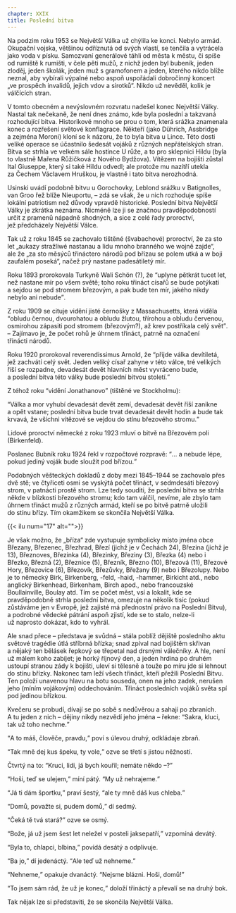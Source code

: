 ```yaml
---
chapter: XXIX
title: Poslední bitva
---
```


Na&nbsp;podzim roku 1953 se Největší Válka už&nbsp;chýlila ke&nbsp;konci.
Nebylo armád.
Okupační vojska, většinou odříznutá od&nbsp;svých vlastí, se&nbsp;tenčila a&nbsp;vytrácela jako voda v&nbsp;písku.
Samozvaní generálové táhli od&nbsp;města k&nbsp;městu, či&nbsp;spíše od&nbsp;rumiště k&nbsp;rumišti, v&nbsp;čele pěti mužů, z&nbsp;nichž jeden byl bubeník, jeden zloděj, jeden školák, jeden muž s&nbsp;gramofonem a&nbsp;jeden, kterého nikdo blíže neznal, aby&nbsp;vybírali výpalné nebo aspoň uspořádali dobročinný koncert „ve&nbsp;prospěch invalidů, jejich vdov a&nbsp;sirotků“.
Nikdo už&nbsp;nevěděl, kolik je válčících&nbsp;stran.

V&nbsp;tomto obecném a&nbsp;nevýslovném rozvratu nadešel konec Největší Války.
Nastal tak nečekaně, že&nbsp;není dnes známo, kde&nbsp;byla poslední a&nbsp;takzvaná rozhodující bitva.
Historikové mnoho se prou o&nbsp;tom, která srážka znamenala konec a&nbsp;rozřešení světové konflagrace.
Někteří (jako Dührich, Assbridge a&nbsp;zejména Moroni) kloní se k&nbsp;názoru, že&nbsp;to byla bitva u&nbsp;Lince.
Této dosti veliké operace se účastnilo šedesát vojáků z&nbsp;různých nepřátelských stran.
Bitva se strhla ve&nbsp;velkém sále hostince U&nbsp;růže, a&nbsp;to pro sklepnici Hildu (byla to vlastně Mařena
Růžičková z&nbsp;Nového Bydžova). Vítězem na&nbsp;bojišti zůstal Ital Giuseppe, který si také Hildu odvedl; ale protože mu nazítří utekla za&nbsp;Čechem Václavem Hruškou, je&nbsp;vlastně i&nbsp;tato bitva nerozhodná.

Usinski uvádí podobně bitvu u&nbsp;Gorochovky, Leblond srážku v
Batignolles, van&nbsp;Groo řež blíže Nieuportu, – zdá se však, že&nbsp;u&nbsp;nich rozhoduje spíše lokální patriotism než důvody vpravdě historické.
Poslední bitva Největší Války je zkrátka neznáma.
Nicméně lze ji se značnou pravděpodobností určit z&nbsp;pramenů nápadně shodných, a&nbsp;sice z&nbsp;celé řady proroctví, jež&nbsp;předcházely Největší&nbsp;Válce.

Tak už&nbsp;z&nbsp;roku 1845 se zachovalo tištěné (švabachové) proroctví, že&nbsp;za&nbsp;sto let „aukazy stražliwé nastanau a&nbsp;lidu mnoho branného we wojně zajde“, ale&nbsp;že&nbsp;„za&nbsp;sto měsýců třináctero národů pod břízau se polem utká a&nbsp;w boji zaufalém poseká“, načež prý nastane padesátiletý&nbsp;mír.

Roku 1893 prorokovala Turkyně Wali Schön (?), že
<q>uplyne pětkrát tucet let, než&nbsp;nastane mír po&nbsp;všem světě; toho roku třináct císařů se bude potýkati a&nbsp;sejdou se pod stromem březovým, a&nbsp;pak bude ten mír, jakého nikdy nebylo ani nebude</q>.

Z&nbsp;roku 1909 se cituje vidění jisté černošky z&nbsp;Massachusetts, která viděla
<q>obludu černou, dvourohatou a&nbsp;obludu žlutou, třírohou a&nbsp;obludu červenou, osmirohou zápasiti pod stromem (březovým?), až&nbsp;krev postříkala celý svět</q>.
– Zajímavo je, že&nbsp;počet rohů je úhrnem třináct, patrně na&nbsp;označení třinácti&nbsp;národů.

Roku 1920 prorokoval reverendissimus Arnold, že
<q>přijde válka devítiletá, jež&nbsp;zachvátí celý svět.
Jeden veliký císař zahyne v&nbsp;této válce, tré&nbsp;velikých říší se rozpadne, devadesát devět hlavních měst vyvráceno bude, a&nbsp;poslední bitva této války bude poslední bitvou století.</q>

Z&nbsp;téhož roku
<q>vidění Jonathanovo</q>
(tištěné ve&nbsp;Stockholmu):

<q>Válka a&nbsp;mor vyhubí devadesát devět zemí, devadesát devět říší zanikne a&nbsp;opět vstane; poslední bitva bude trvat devadesát devět hodin a&nbsp;bude tak krvavá, že&nbsp;všichni vítězové se vejdou do&nbsp;stínu březového stromu.</q>

Lidové proroctví německé z&nbsp;roku 1923 mluví o&nbsp;bitvě na
Březovém poli (Birkenfeld).

Poslanec Bubník roku 1924 řekl v&nbsp;rozpočtové rozpravě:
<q>… a&nbsp;nebude lépe, pokud jediný voják bude sloužit pod břízou.</q>

Podobných věšteckých dokladů z&nbsp;doby mezi 1845–1944 se zachovalo přes dvě stě; ve&nbsp;čtyřiceti osmi se vyskýtá počet třináct, v&nbsp;sedmdesáti březový strom, v&nbsp;patnácti prostě strom.
Lze tedy souditi, že&nbsp;poslední bitva se strhla někde v&nbsp;blízkosti březového stromu; kdo tam válčil, nevíme, ale&nbsp;zbylo tam úhrnem třináct mužů z&nbsp;různých armád, kteří se po&nbsp;bitvě patrně uložili do&nbsp;stínu břízy.
Tím okamžikem se skončila Největší&nbsp;Válka.

{{< ilu num="17" alt="">}}

Je však možno, že&nbsp;„bříza“ zde vystupuje symbolicky místo jména obce Březany, Březenec, Březhrad, Březí (jichž je v&nbsp;Čechách 24), Březina
(jichž je 13), Březnoves, Březinka (4), Březinky, Březiny (3), Březka (4) nebo i
Březko, Březná (2), Březnice (5), Březník, Březno (10), Březová (11), Březové
Hory, Březovice (6), Březovík, Březůvky, Břežany (9) nebo i&nbsp;Březolupy.
Nebo je to německý Birk, Birkenberg, -feld, -haid, -hammer, Birkicht atd., nebo anglický
Birkenhead, Birkenham, Birch apod., nebo francouzské Boullainville, Boulay atd.
Tím se počet měst, vsí&nbsp;a&nbsp;lokalit, kde&nbsp;se pravděpodobně strhla poslední bitva, omezuje na&nbsp;několik tisíc (pokud zůstáváme jen v&nbsp;Evropě, jež&nbsp;zajisté má přednostní právo na&nbsp;Poslední Bitvu), a&nbsp;podrobné vědecké pátrání aspoň zjistí, kde&nbsp;se to stalo, nelze-li už&nbsp;naprosto dokázat, kdo&nbsp;to&nbsp;vyhrál.

Ale snad přece – představa je svůdná – stála poblíž dějiště posledního aktu světové tragédie útlá stříbrná břízka; snad zpíval nad bojištěm skřivan a&nbsp;nějaký ten bělásek řepkový se třepetal nad drsnými válečníky.
A&nbsp;hle, není už&nbsp;málem koho zabíjet; je horký říjnový den, a&nbsp;jeden hrdina po&nbsp;druhém ustoupí stranou zády k&nbsp;bojišti, uleví si tělesně a&nbsp;touže po&nbsp;míru jde si lehnout do&nbsp;stínu břízky.
Nakonec tam leží všech třináct, kteří přežili Poslední Bitvu.
Ten položí unavenou hlavu na&nbsp;botu souseda, onen na&nbsp;jeho zadek, nerušen jeho
(míním vojákovým) oddechováním.
Třináct posledních vojáků světa spí pod jedinou&nbsp;břízkou.

Kvečeru se probudí, dívají se po&nbsp;sobě s&nbsp;nedůvěrou a&nbsp;sahají po&nbsp;zbraních.
A&nbsp;tu jeden z&nbsp;nich – dějiny nikdy nezvědí jeho jména – řekne:
<q>Sakra, kluci, tak&nbsp;už&nbsp;toho nechme.</q>

<q>A&nbsp;to máš, člověče, pravdu,</q> poví s&nbsp;úlevou druhý, odkládaje&nbsp;zbraň.

<q>Tak mně dej kus špeku, ty&nbsp;vole,</q> ozve se třetí s&nbsp;jistou něžností.

Čtvrtý na&nbsp;to:
<q>Kruci, lidi, já&nbsp;bych kouřil; nemáte někdo
–?</q>

<q>Hoši, teď&nbsp;se ulejem,</q> míní pátý.
<q>My už&nbsp;nehrajeme.</q>

<q>Já ti dám športku,</q> praví šestý, <q>ale ty mně dáš kus chleba.</q>

<q>Domů, považte si, pudem domů,</q> dí&nbsp;sedmý.

<q>Čeká tě tvá stará?</q>
ozve se&nbsp;osmý.

<q>Bože, já&nbsp;už&nbsp;jsem šest let neležel v&nbsp;posteli jaksepatří,</q> vzpomíná&nbsp;devátý.

<q>Byla to, chlapci, blbina,</q> povídá desátý a&nbsp;odplivuje.

<q>Ba jo,</q> dí jedenáctý.
<q>Ale teď už&nbsp;nehneme.</q>

<q>Nehneme,</q> opakuje dvanáctý.
<q>Nejsme blázni.
Hoši, domů!</q>

<q>To jsem sám rád, že&nbsp;už&nbsp;je konec,</q> doloží třináctý a&nbsp;převalí se na&nbsp;druhý&nbsp;bok.

Tak nějak lze si představiti, že&nbsp;se skončila Největší Válka.
